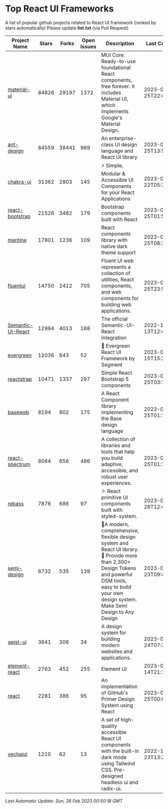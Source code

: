 # Top React UI Frameworks

A list of popular github projects related to React UI framework (ranked by stars automatically)
Please update **list.txt** (via Pull Request)

| Project Name | Stars | Forks | Open Issues | Description | Last Commit |
| ------------ | ----- | ----- | ----------- | ----------- | ----------- |
| [material-ui](https://github.com/mui/material-ui) |84826|29197|1372|MUI Core: Ready-to-use foundational React components, free forever. It includes Material UI, which implements Google&#39;s Material Design.|2023-02-25T22:42:50Z|
| [ant-design](https://github.com/ant-design/ant-design) |84559|38441|969|An enterprise-class UI design language and React UI library|2023-02-25T13:53:45Z|
| [chakra-ui](https://github.com/chakra-ui/chakra-ui) |31362|2803|145|⚡️ Simple, Modular &amp; Accessible UI Components for your React Applications|2023-02-22T05:32:01Z|
| [react-bootstrap](https://github.com/react-bootstrap/react-bootstrap) |21526|3482|179|Bootstrap components built with React|2023-02-25T01:50:32Z|
| [mantine](https://github.com/mantinedev/mantine) |17801|1236|109|React components library with native dark theme support|2023-02-25T08:36:15Z|
| [fluentui](https://github.com/microsoft/fluentui) |14750|2412|705|Fluent UI web represents a collection of utilities, React components, and web components for building web applications.|2023-02-25T23:51:04Z|
| [Semantic-UI-React](https://github.com/Semantic-Org/Semantic-UI-React) |12994|4013|188|The official Semantic-UI-React integration|2022-12-13T12:44:27Z|
| [evergreen](https://github.com/segmentio/evergreen) |12036|843|52|🌲 Evergreen React UI Framework by Segment|2023-02-15T15:24:57Z|
| [reactstrap](https://github.com/reactstrap/reactstrap) |10471|1337|297|Simple React Bootstrap 5 components|2023-02-25T03:17:32Z|
| [baseweb](https://github.com/uber/baseweb) |8194|802|175|A React Component library implementing the Base design language|2023-02-25T01:16:27Z|
| [react-spectrum](https://github.com/adobe/react-spectrum) |8064|656|486|A collection of libraries and tools that help you build adaptive, accessible, and robust user experiences.|2023-02-25T01:18:57Z|
| [rebass](https://github.com/rebassjs/rebass) |7876|686|97|:atom_symbol: React primitive UI components built with styled-system.|2023-01-26T12:47:44Z|
| [semi-design](https://github.com/DouyinFE/semi-design) |6732|535|139|🚀A modern, comprehensive, flexible design system and React UI library. 🎨 Provide more than 2,300+ Design Tokens and powerful DSM tools, easy to build your own design system. Make Semi Design to Any Design|2023-02-23T09:49:22Z|
| [geist-ui](https://github.com/geist-org/geist-ui) |3641|306|34|A design system for building modern websites and applications.|2023-02-24T07:30:40Z|
| [element-react](https://github.com/ElemeFE/element-react) |2763|452|255|Element UI|2023-01-14T21:13:08Z|
| [react](https://github.com/primer/react) |2281|386|95|An implementation of GitHub&#39;s Primer Design System using React|2023-02-25T00:09:24Z|
| [vechaiui](https://github.com/vechai/vechaiui) |1210|62|13|A set of high-quality accessible React UI components with the built-in dark mode using Tailwind CSS. Pre-designed headless ui and radix-ui.|2022-12-23T13:29:41Z|

*Last Automatic Update: Sun, 26 Feb 2023 00:50:18 GMT*